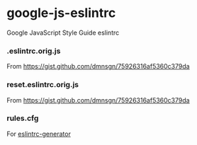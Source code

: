 # google-js-eslintrc
Google JavaScript Style Guide eslintrc

### .eslintrc.orig.js

From https://gist.github.com/dmnsgn/75926316af5360c379da

### reset.eslintrc.orig.js

From https://gist.github.com/dmnsgn/75926316af5360c379da

### rules.cfg

For [eslintrc-generator](http://rapilabs.github.io/eslintrc-generator/)